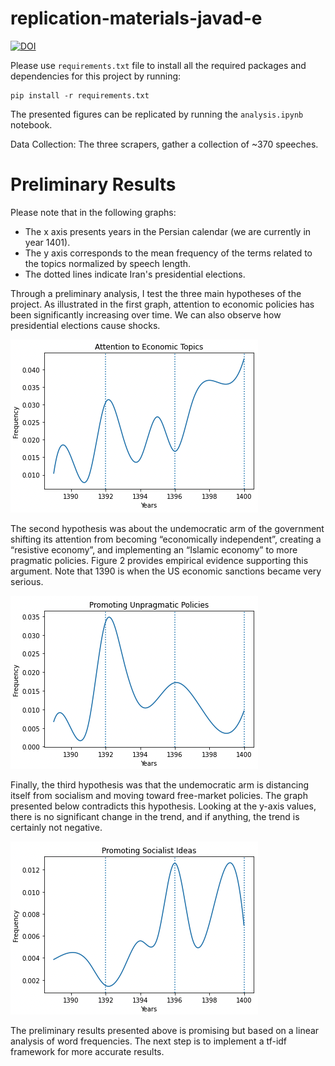 # replication-materials-javad-e

[![DOI](https://zenodo.org/badge/DOI/10.5281/zenodo.6486536.svg)](https://doi.org/10.5281/zenodo.6486536)

Please use `requirements.txt` file to install all the required packages and dependencies for this project by running:
```
pip install -r requirements.txt
```
The presented figures can be replicated by running the ```analysis.ipynb``` notebook.

Data Collection: The three scrapers, gather a collection of ~370 speeches.

# Preliminary Results

Please note that in the following graphs:
- The x axis presents years in the Persian calendar (we are currently in year 1401).
- The y axis corresponds to the mean frequency of the terms related to the topics normalized by speech length.
- The dotted lines indicate Iran's presidential elections.

Through a preliminary analysis, I test the three main hypotheses of the project.
As illustrated in the first graph, attention to economic policies has been significantly increasing over time. We can also observe how presidential elections cause shocks.

![image](https://raw.githubusercontent.com/macs30200-s22/replication-materials-javad-e/main/figures/Screen%20Shot%202022-04-25%20at%2020.06.18.png)


The second hypothesis was about the undemocratic arm of the government shifting its attention from becoming “economically independent”, creating a “resistive economy”, and implementing an “Islamic economy” to more pragmatic policies. Figure 2 provides empirical evidence supporting this argument. Note that 1390 is when the US economic sanctions became very serious.

![image](https://raw.githubusercontent.com/macs30200-s22/replication-materials-javad-e/main/figures/Screen%20Shot%202022-04-25%20at%2020.06.27.png)


Finally, the third hypothesis was that the undemocratic arm is distancing itself from socialism and moving toward free-market policies. The graph presented below contradicts this hypothesis. Looking at the y-axis values, there is no significant change in the trend, and if anything, the trend is certainly not negative.

![image](https://raw.githubusercontent.com/macs30200-s22/replication-materials-javad-e/main/figures/Screen%20Shot%202022-04-25%20at%2020.06.34.png)


The preliminary results presented above is promising but based on a linear analysis of word frequencies. The next step is to implement a tf-idf framework for more accurate results.

